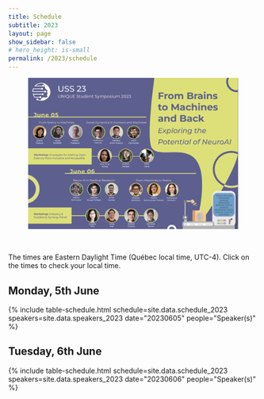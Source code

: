 ```yaml
---
title: Schedule
subtitle: 2023
layout: page
show_sidebar: false
# hero_height: is-small
permalink: /2023/schedule
---
```


<section class="hero is-primary">
  <div class="hero-body">
    <figure class="image is-5by2">
      <img src="/assets/img/USS2023/speaker_banner.png" alt="USS 2023">
    </figure>
  </div>
</section>

<br>

The times are Eastern Daylight Time (Québec local time, UTC-4). Click on the times to check your local time.

## Monday, 5th June

{% include table-schedule.html schedule=site.data.schedule_2023 speakers=site.data.speakers_2023 date="20230605" people="Speaker(s)" %}

## Tuesday, 6th June

{% include table-schedule.html schedule=site.data.schedule_2023 speakers=site.data.speakers_2023 date="20230606" people="Speaker(s)" %}
